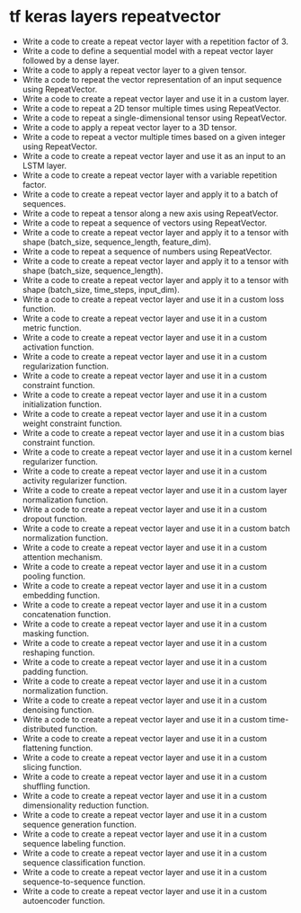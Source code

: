 # tf keras layers repeatvector

- Write a code to create a repeat vector layer with a repetition factor of 3.
- Write a code to define a sequential model with a repeat vector layer followed by a dense layer.
- Write a code to apply a repeat vector layer to a given tensor.
- Write a code to repeat the vector representation of an input sequence using RepeatVector.
- Write a code to create a repeat vector layer and use it in a custom layer.
- Write a code to repeat a 2D tensor multiple times using RepeatVector.
- Write a code to repeat a single-dimensional tensor using RepeatVector.
- Write a code to apply a repeat vector layer to a 3D tensor.
- Write a code to repeat a vector multiple times based on a given integer using RepeatVector.
- Write a code to create a repeat vector layer and use it as an input to an LSTM layer.
- Write a code to create a repeat vector layer with a variable repetition factor.
- Write a code to create a repeat vector layer and apply it to a batch of sequences.
- Write a code to repeat a tensor along a new axis using RepeatVector.
- Write a code to repeat a sequence of vectors using RepeatVector.
- Write a code to create a repeat vector layer and apply it to a tensor with shape (batch_size, sequence_length, feature_dim).
- Write a code to repeat a sequence of numbers using RepeatVector.
- Write a code to create a repeat vector layer and apply it to a tensor with shape (batch_size, sequence_length).
- Write a code to create a repeat vector layer and apply it to a tensor with shape (batch_size, time_steps, input_dim).
- Write a code to create a repeat vector layer and use it in a custom loss function.
- Write a code to create a repeat vector layer and use it in a custom metric function.
- Write a code to create a repeat vector layer and use it in a custom activation function.
- Write a code to create a repeat vector layer and use it in a custom regularization function.
- Write a code to create a repeat vector layer and use it in a custom constraint function.
- Write a code to create a repeat vector layer and use it in a custom initialization function.
- Write a code to create a repeat vector layer and use it in a custom weight constraint function.
- Write a code to create a repeat vector layer and use it in a custom bias constraint function.
- Write a code to create a repeat vector layer and use it in a custom kernel regularizer function.
- Write a code to create a repeat vector layer and use it in a custom activity regularizer function.
- Write a code to create a repeat vector layer and use it in a custom layer normalization function.
- Write a code to create a repeat vector layer and use it in a custom dropout function.
- Write a code to create a repeat vector layer and use it in a custom batch normalization function.
- Write a code to create a repeat vector layer and use it in a custom attention mechanism.
- Write a code to create a repeat vector layer and use it in a custom pooling function.
- Write a code to create a repeat vector layer and use it in a custom embedding function.
- Write a code to create a repeat vector layer and use it in a custom concatenation function.
- Write a code to create a repeat vector layer and use it in a custom masking function.
- Write a code to create a repeat vector layer and use it in a custom reshaping function.
- Write a code to create a repeat vector layer and use it in a custom padding function.
- Write a code to create a repeat vector layer and use it in a custom normalization function.
- Write a code to create a repeat vector layer and use it in a custom denoising function.
- Write a code to create a repeat vector layer and use it in a custom time-distributed function.
- Write a code to create a repeat vector layer and use it in a custom flattening function.
- Write a code to create a repeat vector layer and use it in a custom slicing function.
- Write a code to create a repeat vector layer and use it in a custom shuffling function.
- Write a code to create a repeat vector layer and use it in a custom dimensionality reduction function.
- Write a code to create a repeat vector layer and use it in a custom sequence generation function.
- Write a code to create a repeat vector layer and use it in a custom sequence labeling function.
- Write a code to create a repeat vector layer and use it in a custom sequence classification function.
- Write a code to create a repeat vector layer and use it in a custom sequence-to-sequence function.
- Write a code to create a repeat vector layer and use it in a custom autoencoder function.